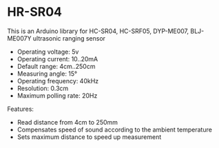 # HR-SR04
This is an Arduino library for HC-SR04, HC-SRF05, DYP-ME007, BLJ-ME007Y ultrasonic ranging sensor

- Operating voltage:    5v
- Operating current:    10..20mA
- Default range:        4cm..250cm
- Measuring angle:      15°
- Operating frequency:  40kHz
- Resolution:           0.3cm
- Maximum polling rate: 20Hz

Features:
- Read distance from 4cm to 250mm
- Compensates speed of sound according to the ambient temperature
- Sets maximum distance to speed up measurement
